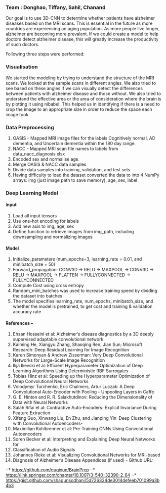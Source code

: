
### Team : Donghao, Tiffany, Sahil, Chanand

Our goal is to use 3D-CNN to determine whether patients have alzheimer diseases based on the MRI scans. This is essential in the future as more countries are experiencing an aging population. As more people live longer, alzheimer are becoming more prevalent. If we could create a model to help doctors detect alzheimer disease, this will greatly increase the productivity of such doctors.

Following three steps were performed: 
### Visualisation
We started the modeling by trying to understand the structure of the MRI scans. We looked at the sample scans in different angles. We also tried to see based on these angles if we can visually detect the differences between patients with alzheimer disease and those without. We also tried to understand the effective area or the area of consideration where the brain is by plotting it using nibabel. This helped us in identifying if there is a need to crop the image to an appropriate size in order to reduce the space each image took.


### Data Preprocessing
1. OASIS - 
Mapped MRI image files for the labels Cognitively normal, AD dementia, and Uncertain dementia within the 180 day range.
2. NACC - 
Mapped MRI scan file names to labels from data_nacc_diagnosis.xlsx
3. Encoded sex and normalise age.
4. Merge OASIS & NACC data samples
5. Divide data samples into training, validation, and test sets
6. Having difficulty to load the dataset converted the data to into 4 NumPy arrays: img (just image path to save memory), age, sex, label

### Deep Learning Model
#### Input
1. Load all input tensors
2. Use one-hot encoding for labels
3. Add new axis to img, age, sex
4. Define function to retrieve images from img_path, including downsampling and normalizing images 


#### Model
1. Initialize_parameters (num_epochs=3, learning_rate = 0.01, and minibatch_size = 50)
2. Forward_propagation:
CONV3D -> RELU -> MAXPOOL -> CONV3D -> RELU -> MAXPOOL -> FLATTEN -> FULLYCONNECTED -> FULLYCONNECTED
3. Compute Cost using cross entropy
4. Random_mini_batches was used to increase training speed by dividing the dataset into batches 
5. The model specifies learning_rate, num_epochs, minibatch_size, and whether the model is pretrained, to get cost and training & validation accuracy rate

#### References – 

1.	Ehsan Hosseini et al: Alzheimer’s disease diagnostics by a 3D deeply supervised adaptable convolutional network
2.	Kaiming He, Xiangyu Zhang, Shaoqing Ren, Jian Sun; Microsoft Research: Deep Residual Learning for Image Recognition
3.	Karen Simonyan & Andrew Zisserman: Very Deep Convolutional Networks for Large-Scale Image Recognition
4.	Ilija Ilievski et al: Efficient Hyperparameter Optimization of Deep Learning Algorithms Using Deterministic RBF Surrogates 
5.	Tobias Hinz et al: Speeding up the Hyperparameter Optimization of Deep Convolutional Neural Networks 
6.	Volodymyr Turchenko, Eric Chalmers, Artur Luczak: A Deep Convolutional Auto-Encoder with Pooling - Unpooling Layers in Caffe 
7.	G. E. Hinton and R. R. Salakhutdinov: Reducing the Dimensionality of Data with Neural Networks 
8.	Salah Rifai et al: Contractive Auto-Encoders: Explicit Invariance During Feature Extraction 
9.	Xifeng Guo, Xinwang Liu, En Zhu, and Jianping Yin: Deep Clustering with Convolutional Autoencoders- 
10.	Maximilian Kohlbrenner et al: Pre-Training CNNs Using Convolutional Autoencoders 
11.	Soren Becker et al: Interpreting and Explaining Deep Neural Networks for 
12.	Classification of Audio Signals 
13.	Johannes Rieke et al: Visualizing Convolutional Networks for MRI-based 
14.	Diagnosis of Alzheimer’s Disease
Appendices (if used) - Github URL:

⋅⋅* https://github.com/quqixun/BrainPrep
⋅⋅* https://link.springer.com/chapter/10.1007/3-540-32390-2_64
⋅⋅* https://gist.github.com/shagunsodhani/5d726334de3014defeeb701099a3b4b3

